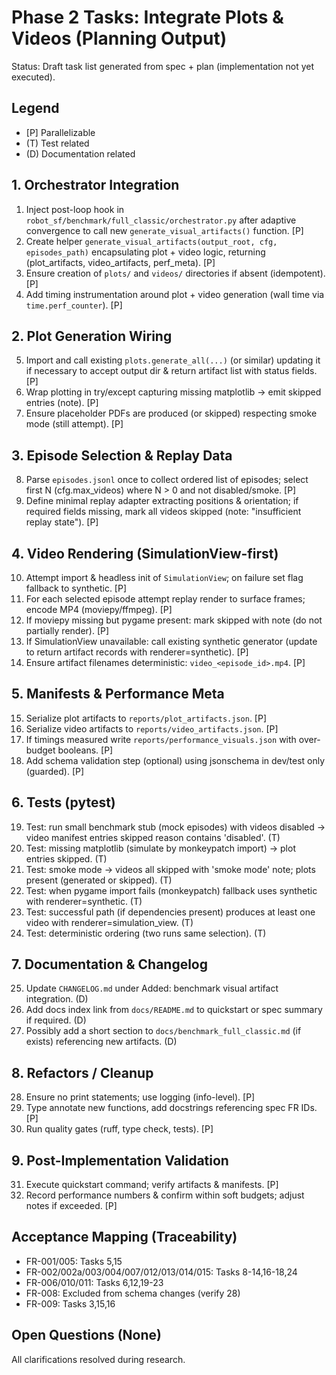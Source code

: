 # Phase 2 Tasks: Integrate Plots & Videos (Planning Output)

Status: Draft task list generated from spec + plan (implementation not yet executed).

## Legend
- [P] Parallelizable
- (T) Test related
- (D) Documentation related

## 1. Orchestrator Integration
1. Inject post-loop hook in `robot_sf/benchmark/full_classic/orchestrator.py` after adaptive convergence to call new `generate_visual_artifacts()` function. [P]
2. Create helper `generate_visual_artifacts(output_root, cfg, episodes_path)` encapsulating plot + video logic, returning (plot_artifacts, video_artifacts, perf_meta). [P]
3. Ensure creation of `plots/` and `videos/` directories if absent (idempotent). [P]
4. Add timing instrumentation around plot + video generation (wall time via `time.perf_counter`). [P]

## 2. Plot Generation Wiring
5. Import and call existing `plots.generate_all(...)` (or similar) updating it if necessary to accept output dir & return artifact list with status fields. [P]
6. Wrap plotting in try/except capturing missing matplotlib → emit skipped entries (note). [P]
7. Ensure placeholder PDFs are produced (or skipped) respecting smoke mode (still attempt). [P]

## 3. Episode Selection & Replay Data
8. Parse `episodes.jsonl` once to collect ordered list of episodes; select first N (cfg.max_videos) where N > 0 and not disabled/smoke. [P]
9. Define minimal replay adapter extracting positions & orientation; if required fields missing, mark all videos skipped (note: "insufficient replay state"). [P]

## 4. Video Rendering (SimulationView-first)
10. Attempt import & headless init of `SimulationView`; on failure set flag fallback to synthetic. [P]
11. For each selected episode attempt replay render to surface frames; encode MP4 (moviepy/ffmpeg). [P]
12. If moviepy missing but pygame present: mark skipped with note (do not partially render). [P]
13. If SimulationView unavailable: call existing synthetic generator (update to return artifact records with renderer=synthetic). [P]
14. Ensure artifact filenames deterministic: `video_<episode_id>.mp4`. [P]

## 5. Manifests & Performance Meta
15. Serialize plot artifacts to `reports/plot_artifacts.json`. [P]
16. Serialize video artifacts to `reports/video_artifacts.json`. [P]
17. If timings measured write `reports/performance_visuals.json` with over-budget booleans. [P]
18. Add schema validation step (optional) using jsonschema in dev/test only (guarded). [P]

## 6. Tests (pytest)
19. Test: run small benchmark stub (mock episodes) with videos disabled → video manifest entries skipped reason contains 'disabled'. (T)
20. Test: missing matplotlib (simulate by monkeypatch import) → plot entries skipped. (T)
21. Test: smoke mode → videos all skipped with 'smoke mode' note; plots present (generated or skipped). (T)
22. Test: when pygame import fails (monkeypatch) fallback uses synthetic with renderer=synthetic. (T)
23. Test: successful path (if dependencies present) produces at least one video with renderer=simulation_view. (T)
24. Test: deterministic ordering (two runs same selection). (T)

## 7. Documentation & Changelog
25. Update `CHANGELOG.md` under Added: benchmark visual artifact integration. (D)
26. Add docs index link from `docs/README.md` to quickstart or spec summary if required. (D)
27. Possibly add a short section to `docs/benchmark_full_classic.md` (if exists) referencing new artifacts. (D)

## 8. Refactors / Cleanup
28. Ensure no print statements; use logging (info-level). [P]
29. Type annotate new functions, add docstrings referencing spec FR IDs. [P]
30. Run quality gates (ruff, type check, tests). [P]

## 9. Post-Implementation Validation
31. Execute quickstart command; verify artifacts & manifests. [P]
32. Record performance numbers & confirm within soft budgets; adjust notes if exceeded. [P]

## Acceptance Mapping (Traceability)
- FR-001/005: Tasks 5,15
- FR-002/002a/003/004/007/012/013/014/015: Tasks 8-14,16-18,24
- FR-006/010/011: Tasks 6,12,19-23
- FR-008: Excluded from schema changes (verify 28)
- FR-009: Tasks 3,15,16

## Open Questions (None)
All clarifications resolved during research.
